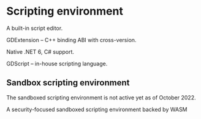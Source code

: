 # Scripting environment

A built-in script editor.

GDExtension – C++ binding ABI with cross-version.

Native .NET 6, C# support.

GDScript – in-house scripting language.

## Sandbox scripting environment

The sandboxed scripting environment is not active yet as of October 2022.

A security-focused sandboxed scripting environment backed by WASM
